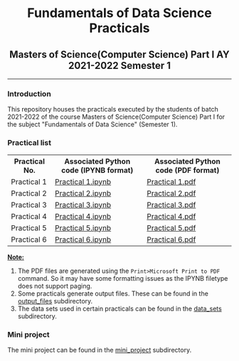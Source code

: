 # <center>Fundamentals of Data Science Practicals </center>

## <center>Masters of Science(Computer Science) Part I AY 2021-2022 Semester 1</center>

---

### Introduction

This repository houses the practicals executed by the students of batch 2021-2022 of the course Masters of Science(Computer Science) Part I for the subject "Fundamentals of Data Science" (Semester 1).

### Practical list

<table>
	<tr>
		<th>Practical No. </th>
		<th>Associated Python code (IPYNB format) </th>
        <th>Associated Python code (PDF format)</th>
	</tr>
	<tr>
		<td> Practical 1 </td>
		<td> <a href = "Practical 1.ipynb">Practical 1.ipynb</a></td>
        <td> <a href = "practicals_pdf/Practical 1.pdf">Practical 1.pdf</a></td>
	</tr>
	<tr>
		<td> Practical 2 </td>
        <td><a href = "Practical 2.ipynb">Practical 2.ipynb</a></td>
        <td> <a href = "practicals_pdf/Practical 2.pdf">Practical 2.pdf</a></td>
	</tr>
	<tr>
		<td> Practical 3 </td>
		<td><a href = "Practical 3.ipynb">Practical 3.ipynb</a></td>
        <td> <a href = "practicals_pdf/Practical 3.pdf">Practical 3.pdf</a></td>
	</tr>
	<tr>
		<td> Practical 4 </td>
		<td><a href = "Practical 4.ipynb">Practical 4.ipynb</a></td>
        <td> <a href = "practicals_pdf/Practical 4.pdf">Practical 4.pdf</a></td>
	</tr>
	<tr>
		<td> Practical 5 </td>
		<td><a href = "Practical 5.ipynb">Practical 5.ipynb</a></td>
        <td> <a href = "practicals_pdf/Practical 5.pdf">Practical 5.pdf</a></td>
    </tr>
    <tr>
		<td> Practical 6 </td>
		<td><a href = "Practical 6.ipynb">Practical 6.ipynb</a></td>
        <td> <a href = "practicals_pdf/Practical 6.pdf">Practical 6.pdf</a></td>
    </tr>
</table>

**<u>Note:</u>** 

1. The PDF files are generated using the `Print>Microsoft Print to PDF` command. So it may have some formatting issues as the IPYNB filetype does not support paging.
2. Some practicals generate output files. These can be found in the [output_files](./output_files/) subdirectory.
3. The data sets used in certain practicals can be found in the [data_sets](./data_sets) subdirectory.



### Mini project

The mini project can be found in the [mini_project](./mini_project) subdirectory.
